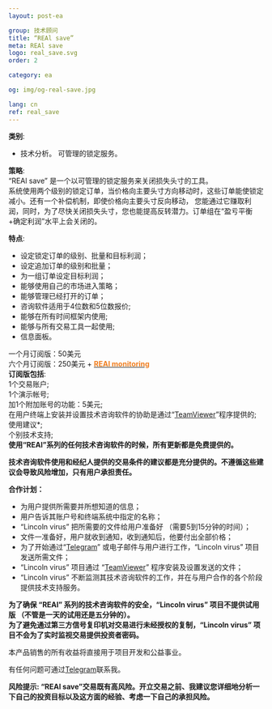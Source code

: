 ```yaml
---
layout: post-ea

group: 技术顾问
title: “REAl save”
meta: REAl save
logo: real_save.svg
order: 2

category: ea

og: img/og-real-save.jpg

lang: cn
ref: real_save
---
```


**类别**:
  - 技术分析。 可管理的锁定服务。  
  
**策略**:  
“REAl save” 是一个以可管理的锁定服务来关闭损失头寸的工具。  
系统使用两个级别的锁定订单，当价格向主要头寸方向移动时，这些订单能使锁定减小。还有一个补偿机制，即使价格向主要头寸反向移动， 您能通过它赚取利润，同时，为了尽快关闭损失头寸，您也能提高反转潜力。订单组在“盈亏平衡+确定利润”水平上会关闭的。  

**特点**:  
  - 设定锁定订单的级别、批量和目标利润；  
  - 设定追加订单的级别和批量；  
  - 为一组订单设定目标利润；  
  - 能够使用自己的市场进入策略；  
  - 能够管理已经打开的订单；  
  - 咨询软件适用于4位数和5位数报价;
  - 能够在所有时间框架内使用;
  - 能够与所有交易工具一起使用;
  - 信息面板。
  
  一个月订阅版：50美元  
  六个月订阅版：250美元 + **<a href="https://lincolnvirus.com/cn/ea/real_monitoring.html" target="_blank"><span style="color:#f07e20">REAl monitoring</span></a>**  
  **订阅版包括**:  
  1个交易账户;  
  1个演示帐号;  
  加1个附加账号的功能：5美元;  
  在用户终端上安装并设置技术咨询软件的协助是通过“<a href="https://www.teamviewer.com/" target="_blank">TeamViewer</a>”程序提供的;  
  使用建议*;  
  个别技术支持;  
  **使用“REAl”系列的任何技术咨询软件的时候，所有更新都是免费提供的。**  
  
  **技术咨询软件使用和经纪人提供的交易条件的建议都是充分提供的。不遵循这些建议会导致风险增加，只有用户承担责任。**
  
  **合作计划：**  

- 为用户提供所需要并所想知道的信息；  
- 用户告诉其账户号和终端系统中指定的名称；  
- “Lincoln virus” 把所需要的文件给用户准备好 （需要5到15分钟的时间）；  
- 文件一准备好，用户就收到通知，收到通知后，他要付出全部价格；  
- 为了开始通过“<a href="https://t.me/chutkoy" target="_blank">Telegram</a>” 或电子邮件与用户进行工作，“Lincoln virus” 项目发送所需文件；  
- “Lincoln virus” 项目通过 “<a href="https://www.teamviewer.com/" target="_blank">TeamViewer</a>” 程序安装及设置发送的文件；  
- “Lincoln virus” 不断监测其技术咨询软件的工作，并在与用户合作的各个阶段提供技术支持服务。  

**为了确保 “REAl” 系列的技术咨询软件的安全，“Lincoln virus” 项目不提供试用版 （不管是一天的试用还是五分钟的）。**  
**为了避免通过第三方信号复印机对交易进行未经授权的复制，“Lincoln virus” 项目不会为了实时监视交易提供投资者密码。**  

本产品销售的所有收益将直接用于项目开发和公益事业。  

有任何问题可通过<a href="https://t.me/chutkoy" target="_blank">Telegram</a>联系我。  

**风险提示: “REAl save”交易既有高风险。开立交易之前、我建议您详细地分析一下自己的投资目标以及这方面的经验、考虑一下自己的承担风险。**
